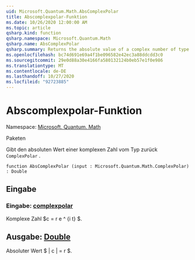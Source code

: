 ```yaml
---
uid: Microsoft.Quantum.Math.AbsComplexPolar
title: Abscomplexpolar-Funktion
ms.date: 10/26/2020 12:00:00 AM
ms.topic: article
qsharp.kind: function
qsharp.namespace: Microsoft.Quantum.Math
qsharp.name: AbsComplexPolar
qsharp.summary: Returns the absolute value of a complex number of type `ComplexPolar`.
ms.openlocfilehash: bc74d691e69a4f1be096582e42ec3a88ddcdd3c0
ms.sourcegitcommit: 29e0d88a30e4166fa580132124b0eb57e1f0e986
ms.translationtype: MT
ms.contentlocale: de-DE
ms.lasthandoff: 10/27/2020
ms.locfileid: "92723885"
---
```

# <a name="abscomplexpolar-function"></a>Abscomplexpolar-Funktion

Namespace: [Microsoft. Quantum. Math](xref:Microsoft.Quantum.Math)

Paketen [](https://nuget.org/packages/)


Gibt den absoluten Wert einer komplexen Zahl vom Typ zurück `ComplexPolar` .

```qsharp
function AbsComplexPolar (input : Microsoft.Quantum.Math.ComplexPolar) : Double
```


## <a name="input"></a>Eingabe

### <a name="input--complexpolar"></a>Eingabe: [complexpolar](xref:Microsoft.Quantum.Math.ComplexPolar)

Komplexe Zahl $c = r e ^ {i t} $.



## <a name="output--double"></a>Ausgabe: [Double](xref:microsoft.quantum.lang-ref.double)

Absoluter Wert $ | c | = r $.